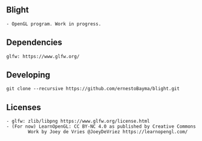 ## Blight
	- OpenGL program. Work in progress.
## Dependencies
	glfw: https://www.glfw.org/
## Developing
	git clone --recursive https://github.com/ernestoBayma/blight.git
## Licenses
	- glfw: zlib/libpng https://www.glfw.org/license.html
	- (For now) LearnOpenGL: CC BY-NC 4.0 as published by Creative Commons 
			Work by Joey de Vries @JoeyDeVriez https://learnopengl.com/
